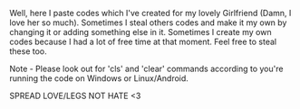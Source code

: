 Well, here I paste codes which I've created for my lovely Girlfriend (Damn, I love her so much). Sometimes I steal others codes and make it my own by changing it or adding something else in it. Sometimes I create my own codes because I had a lot of free time at that moment. Feel free to steal these too.

Note - Please look out for 'cls' and 'clear' commands according to you're running the code on Windows or Linux/Android.

SPREAD LOVE/LEGS NOT HATE <3
